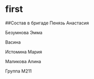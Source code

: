 # first
##Состав в бригаде 
Пенязь Анастасия

Безумнова Эмма

Васина

Истомина Мария

Маликова Алина

Группа М211

